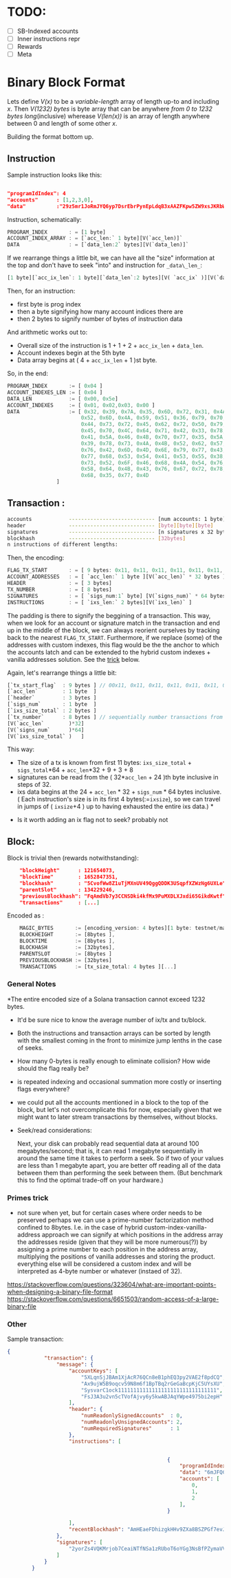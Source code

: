 

# TODO:

- [ ] SB-Indexed accounts 
- [ ] Inner instructions repr
- [ ] Rewards
- [ ] Meta

# Binary Block Format

Lets define _V(x)_ to be a _variable-length_ array of length up-to and including _x_. Then _V(1232) bytes_  is byte array that can be anywhere _from 0 to 1232 bytes long_(inclusive) wherease _V(len(x))_ is an array of length anywhere between 0 and length of some other *x*.

Building the format bottom up.


## Instruction

Sample instruction looks like this:
```json

"programIdIndex": 4
"accounts"      : [1,2,3,0],
"data"          :"29z5mr1JoRmJYQ6yp7DsrEbrPynEpLdqB3xAAZFKpw5ZW9xsJKRbWmvBmMnywCGwhSTASU8BsRoFhJTvUXdKCvgrxDh5wM",

```
Instruction, schematically:
```rust
PROGRAM_INDEX       : = [1 byte]
ACCOUNT_INDEX_ARRAY : = [`acc_len:` 1 byte][V(`acc_len)]`
DATA                : = [`data_len:2` bytes][V(`data_len)]`
```
If we rearrange things a little bit, we can have all the "size" information at the top and don't have to seek "into" and instruction for `_data\_len_`:
```rust
[1 byte][`acc_ix_len`: 1 byte][`data_len`:2 bytes][V( `acc_ix` )][V(`data_len`)]
```
Then, for  an instruction:
- first byte is prog index
- then a byte signifying how many account indices there are
- then 2 bytes to signify number of bytes of instruction data

And arithmetic works out to: 

+ Overall size of the instruction is 1 + 1 + 2 + `acc_ix_len`  + `data_len`.
+ Account indexes begin at the 5th byte
+ Data array begins at ( 4 + `acc_ix_len` + 1 )st byte.


So, in the end:

```rust
PROGRAM_INDEX       := [ 0x04 ]                                                # <----- prog_ix
ACCOUNT_INDEXES_LEN := [ 0x04 ]                                                # <----- accixs.len
DATA_LEN            := [ 0x00, 0x5e]                                           # <----- ixdata.len
ACCOUNT_INDEXES     := [ 0x01, 0x02,0x03, 0x00 ]                               # <----- accixs
DATA                := [ 0x32, 0x39, 0x7A, 0x35, 0x6D, 0x72, 0x31, 0x4A, 0x6F, # .
                        0x52, 0x6D, 0x4A, 0x59, 0x51, 0x36, 0x79, 0x70, 0x37, # |
                        0x44, 0x73, 0x72, 0x45, 0x62, 0x72, 0x50, 0x79, 0x6E, # | 
                        0x45, 0x70, 0x4C, 0x64, 0x71, 0x42, 0x33, 0x78, 0x41, # | 
                        0x41, 0x5A, 0x46, 0x4B, 0x70, 0x77, 0x35, 0x5A, 0x57, # |
                        0x39, 0x78, 0x73, 0x4A, 0x4B, 0x52, 0x62, 0x57, 0x6D, # |-- ixdata
                        0x76, 0x42, 0x6D, 0x4D, 0x6E, 0x79, 0x77, 0x43, 0x47, # | 
                        0x77, 0x68, 0x53, 0x54, 0x41, 0x53, 0x55, 0x38, 0x42, # |
                        0x73, 0x52, 0x6F, 0x46, 0x68, 0x4A, 0x54, 0x76, 0x55, # |
                        0x58, 0x64, 0x4B, 0x43, 0x76, 0x67, 0x72, 0x78, 0x44, # |
                        0x68, 0x35, 0x77, 0x4D                                # .
                ]
```





## Transaction :

```bash
accounts            ---------------------------- [num accounts: 1 byte][num x 32bytes]
header              ---------------------------- [byte][byte][byte]
signatures          ---------------------------- [n signatures x 32 bytes]
blockhash           ---------------------------- [32bytes]
n instructions of different lengths:
```


Then, the encoding:
```rust
FLAG_TX_START       : = [ 9 bytes: 0x11, 0x11, 0x11, 0x11, 0x11, 0x11, 0x11, 0x11, 0x11 ]
ACCOUNT_ADDRESSES   : = [ `acc_len:` 1 byte ][V(`acc_len)` * 32 bytes ]
HEADER              : = [ 3 bytes]
TX_NUMBER           : = [ 8 bytes]
SIGNATURES          : = [ `sigs_num:1` byte] [V(`signs_num)` * 64 bytes ]
INSTRUCTIONS        : = [ `ixs_len:` 2 bytes][V(`ixs_len)` ]
```

The padding is there to signify the beggining of a transaction. This way, when we look for an account or signature match in the transaction and end up in the middle of the block, we can always reorient ourselves by tracking back to the nearest `FLAG_TX_START`. Furthermore, if we replace (some) of the addresses with custom indexes, this flag would be the the anchor to which the accounts latch and can be extended to the hybrid custom indexes + vanilla addresses solution. See the [trick](#primes-trick) below.

Again, let's rearrange things a little bit:

```rust
[`tx_start_flag`  : 9 bytes ] // 00x11, 0x11, 0x11, 0x11, 0x11, 0x11, 0x11, 0x11, x11,
[`acc_len`        : 1 byte  ]
[`header`         : 3 bytes ]
[`sigs_num`       : 1 byte  ]
[`ixs_size_total` : 2 bytes ]
[`tx_number`      : 8 bytes ] // sequentially number transactions from genesis
[V(`acc_len`        )*32]
[V(`signs_num`      )*64]
[V(`ixs_size_total` )   ]
```

This way:
 - The size of a tx is known from first 11 bytes:  `ixs_size_total` + `sigs_total`\*64 + `acc_len`\*32 + 9 + 3 + 8 
 - signatures can be read from the ( 32\*`acc_len` + 24 )th byte inclusive in steps of 32.
 - ixs data begins at the 24 + `acc_len` \* 32 + `sigs_num` \* 64 bytes inclusive. ( Each instruction's size is in its first 4 bytes(:=`ixsize`), so we can travel in jumps of ( `ixsize`+4 ) up to having exhausted the entire ixs data.) *

 * Is it worth adding an ix flag not to seek? probably not



## Block:

Block is trivial then (rewards notwithstanding):
```json
    "blockHeight"      : 121654073,
    "blockTime"        : 1652847351,
    "blockhash"        : "5CvofWw8Z1uTjMXnUV49QggQDDK3USqpfXZWzNg6UXLe",
    "parentSlot"       : 134229246,
    "previousBlockhash": "FqAmdVb7y3CCNSDki4kfMx9PuMXDLXJxdi65GikdKwtf",
    "transactions"     : [...]
```

Encoded as :
```rust
    MAGIC_BYTES       := [encoding_version: 4 bytes][1 byte: testnet/mainnet/]
    BLOCKHEIGHT       := [8bytes ],
    BLOCKTIME         := [8bytes ],
    BLOCKHASH         := [32bytes],
    PARENTSLOT        := [8bytes ]
    PREVIOUSBLOCKHASH := [32bytes]
    TRANSACTIONS      := [tx_size_total: 4 bytes ][...]
```



### General Notes

*The entire encoded size of a Solana transaction cannot exceed 1232 bytes.

- It'd be sure nice to know the average number of ix/tx and tx/block.

- Both the instructions and transaction arrays can be sorted by length with the smallest coming in the front to minimize jump lenths in the case of seeks.

- How many 0-bytes is really enough to eliminate collision? How wide should the flag really be?

- is repeated indexing and occasional summation more costly or inserting flags everywhere?

- we could put all the accounts mentioned in a block to the top of the block, but let's not overcomplicate this for now, especially given that we might want to later stream transactions by themselves, without blocks.



- Seek/read considerations:


    Next, your disk can probably read sequential data at around 100 megabytes/second; that is, it can read 1 megabyte sequentially in around the same time it takes to perform a seek. So if two of your values are less than 1 megabyte apart, you are better off reading all of the data between them than performing the seek between them. (But benchmark this to find the optimal trade-off on your hardware.)


### Primes trick 

- not sure when yet, but for certain cases where order needs to be preserved perhaps we can use a prime-number factorization method confined to 8bytes. I.e. in the case of hybrid custom-index-vanilla-address approach we can signify at which positions in the address array the addresses reside (given that they will be more numerous(?)) by assigning a prime number to each position in the address array, multiplying the positions of vanilla addresses and storing the product. everything else will be considered a custom index and will be interpreted as 4-byte number or whatever (instaed of 32).



https://stackoverflow.com/questions/323604/what-are-important-points-when-designing-a-binary-file-format
https://stackoverflow.com/questions/6651503/random-access-of-a-large-binary-file

### Other 

Sample transaction:

```json
{
            "transaction": {
                "message": {
                    "accountKeys": [
                        "5XLqnSjJBAm1XjAcR76QCn8eB1phEQ3py2VAE2f8pdCQ",
                        "Ax9ujW5B9oqcv59N8m6f1BpTBq2rGeGaBcpKjC5UYsXU",
                        "SysvarC1ock11111111111111111111111111111111",
                        "FsJ3A3u2vn5cTVofAjvy6y5kwABJAqYWpe4975bi2epH"
                    ],
                    "header": {
                        "numReadonlySignedAccounts"  : 0,
                        "numReadonlyUnsignedAccounts": 2,
                        "numRequiredSignatures"      : 1
                    },
                    "instructions": [


                                                    {
                                                        "programIdIndex": 3,
                                                        "data": "6mJFQCt94hG4CKNYKgVcwqt6CaTGZTpekyvwA3NfDoknSEPiZm6dYb",
                                                        "accounts": [
                                                            0,
                                                            1,
                                                            2
                                                        ],
                                                    }

                    ],
                    "recentBlockhash": "AmHEaeFDhizgkHHv9ZXa8BSZPGf7evJc2UhCPr8KznaM"
                },
                "signatures": [
                    "2yorZs4VQKMrjob7CeaiNTfNSa1zRUboT6oYGg3NsBfPZymaVVBAtnVGVanN8HXt3crC9tCLy6RNoshQTN3DMndi"
                ]
            }
        }

```